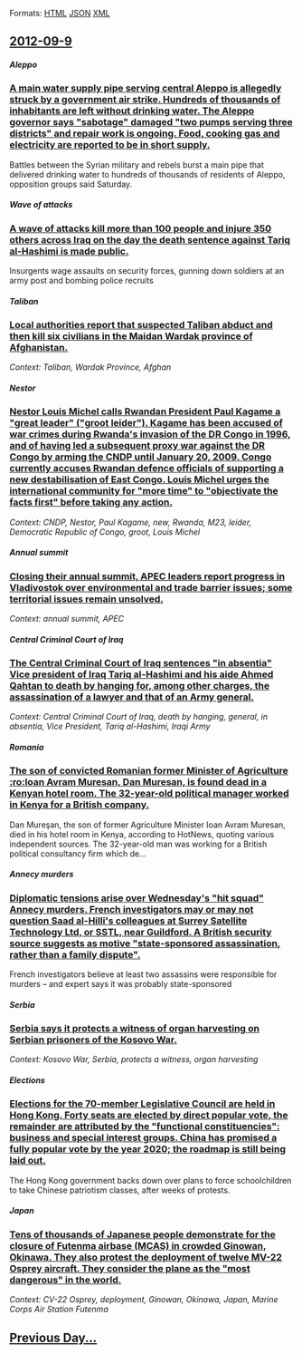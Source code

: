 
Formats: [HTML](2012/09/9/index.html)  [JSON](2012/09/9/index.json)  [XML](2012/09/9/index.xml)  

## [2012-09-9](/news/2012/09/9/index.md)

##### Aleppo
### [A main water supply pipe serving central Aleppo is allegedly struck by a government air strike. Hundreds of thousands of inhabitants are left without drinking water. The Aleppo governor says "sabotage" damaged "two pumps serving three districts" and repair work is ongoing. Food, cooking gas and electricity are reported to be in short supply. ](/news/2012/09/9/a-main-water-supply-pipe-serving-central-aleppo-is-allegedly-struck-by-a-government-air-strike-hundreds-of-thousands-of-inhabitants-are-lef.md)
Battles between the Syrian military and rebels burst a main pipe that delivered drinking water to hundreds of thousands of residents of Aleppo, opposition groups said Saturday.

##### Wave of attacks
### [A wave of attacks kill more than 100 people and injure 350 others across Iraq on the day the death sentence against Tariq al-Hashimi is made public. ](/news/2012/09/9/a-wave-of-attacks-kill-more-than-100-people-and-injure-350-others-across-iraq-on-the-day-the-death-sentence-against-tariq-al-hashimi-is-made.md)
Insurgents wage assaults on security forces, gunning down soldiers at an army post and bombing police recruits

##### Taliban
### [Local authorities report that suspected Taliban abduct and then kill six civilians in the Maidan Wardak province of Afghanistan. ](/news/2012/09/9/local-authorities-report-that-suspected-taliban-abduct-and-then-kill-six-civilians-in-the-maidan-wardak-province-of-afghanistan.md)
_Context: Taliban, Wardak Province, Afghan_

##### Nestor
### [Nestor Louis Michel calls Rwandan President Paul Kagame a "great leader" ("groot leider"). Kagame has been accused of war crimes during Rwanda's invasion of the DR Congo in 1996, and of having led a subsequent proxy war against the DR Congo by arming the CNDP until January 20, 2009. Congo currently accuses Rwandan defence officials of supporting a new destabilisation of East Congo. Louis Michel urges the international community for "more time" to "objectivate the facts first" before taking any action. ](/news/2012/09/9/nestor-louis-michel-calls-rwandan-president-paul-kagame-a-great-leader-groot-leider-kagame-has-been-accused-of-war-crimes-during-rwan.md)
_Context: CNDP, Nestor, Paul Kagame, new, Rwanda, M23, leider, Democratic Republic of Congo, groot, Louis Michel_

##### Annual summit
### [Closing their annual summit, APEC leaders report progress in Vladivostok over environmental and trade barrier issues; some territorial issues remain unsolved. ](/news/2012/09/9/closing-their-annual-summit-apec-leaders-report-progress-in-vladivostok-over-environmental-and-trade-barrier-issues-some-territorial-issue.md)
_Context: annual summit, APEC_

##### Central Criminal Court of Iraq
### [The Central Criminal Court of Iraq sentences "in absentia" Vice president of Iraq Tariq al-Hashimi and his aide Ahmed Qahtan to death by hanging for, among other charges, the assassination of a lawyer and that of an Army general. ](/news/2012/09/9/the-central-criminal-court-of-iraq-sentences-in-absentia-vice-president-of-iraq-tariq-al-hashimi-and-his-aide-ahmed-qahtan-to-death-by-han.md)
_Context: Central Criminal Court of Iraq, death by hanging, general, in absentia, Vice President, Tariq al-Hashimi, Iraqi Army_

##### Romania
### [The son of convicted Romanian former Minister of Agriculture :ro:Ioan Avram Muresan, Dan Muresan, is found dead in a Kenyan hotel room. The 32-year-old political manager worked in Kenya for a British company. ](/news/2012/09/9/the-son-of-convicted-romanian-former-minister-of-agriculture-ro-ioan-avram-mureean-dan-mureean-is-found-dead-in-a-kenyan-hotel-room-th.md)
Dan Mureşan, the son of former Agriculture Minister Ioan Avram Muresan, died in his hotel room in Kenya, according to HotNews, quoting various independent sources. The 32-year-old man was working for a British political consultancy firm which de...

##### Annecy murders
### [Diplomatic tensions arise over Wednesday's "hit squad" Annecy murders. French investigators may or may not question Saad al-Hilli's colleagues at Surrey Satellite Technology Ltd, or SSTL, near Guildford. A British security source suggests as motive "state-sponsored assassination, rather than a family dispute". ](/news/2012/09/9/diplomatic-tensions-arise-over-wednesday-s-hit-squad-annecy-murders-french-investigators-may-or-may-not-question-saad-al-hilli-s-colleagu.md)
French investigators believe at least two assassins were responsible for murders – and expert says it was probably state-sponsored

##### Serbia
### [Serbia says it protects a witness of organ harvesting on Serbian prisoners of the Kosovo War. ](/news/2012/09/9/serbia-says-it-protects-a-witness-of-organ-harvesting-on-serbian-prisoners-of-the-kosovo-war.md)
_Context: Kosovo War, Serbia, protects a witness, organ harvesting_

##### Elections
### [Elections for the 70-member Legislative Council are held in Hong Kong. Forty seats are elected by direct popular vote, the remainder are attributed by the "functional constituencies": business and special interest groups. China has promised a fully popular vote by the year 2020; the roadmap is still being laid out. ](/news/2012/09/9/elections-for-the-70-member-legislative-council-are-held-in-hong-kong-forty-seats-are-elected-by-direct-popular-vote-the-remainder-are-att.md)
The Hong Kong government backs down over plans to force schoolchildren to take Chinese patriotism classes, after weeks of protests.

##### Japan
### [Tens of thousands of Japanese people demonstrate for the closure of Futenma airbase (MCAS) in crowded Ginowan, Okinawa. They also protest the deployment of twelve MV-22 Osprey aircraft. They consider the plane as the "most dangerous" in the world. ](/news/2012/09/9/tens-of-thousands-of-japanese-people-demonstrate-for-the-closure-of-futenma-airbase-mcas-in-crowded-ginowan-okinawa-they-also-protest-th.md)
_Context: CV-22 Osprey, deployment, Ginowan, Okinawa, Japan, Marine Corps Air Station Futenma_

## [Previous Day...](/news/2012/09/8/index.md)

